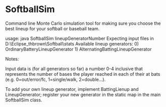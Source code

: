 # SoftballSim
Command line Monte Carlo simulation tool for making sure you choose the best lineup for your 
softball or baseball team.

usage: java SoftballSim lineupGeneratorNumber
	Expecting input files in D:\Eclipse_thbrown\Softball\stats
	Available lineup generators:
		0) OrdinaryBatteryLineupGenerator
		1) AlternatingBattingLineupGenerator
		
Notes:

Input data is (for all generators so far) a number 0-4 inclusive that represents the number of
bases the player reached in each of their at bats (e.g. 0=out/error/fc, 1=single/walk, 2=double...).
		
To add your own lineup generator, implement BattingLienup and LineupGenerator; register your new
generator in the static map in the main SoftballSim class.
		